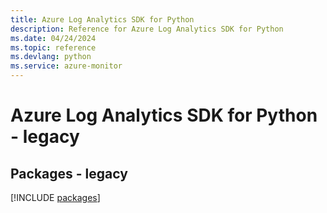 ```yaml
---
title: Azure Log Analytics SDK for Python
description: Reference for Azure Log Analytics SDK for Python
ms.date: 04/24/2024
ms.topic: reference
ms.devlang: python
ms.service: azure-monitor
---
```

# Azure Log Analytics SDK for Python - legacy
## Packages - legacy
[!INCLUDE [packages](log-analytics-index.md)]